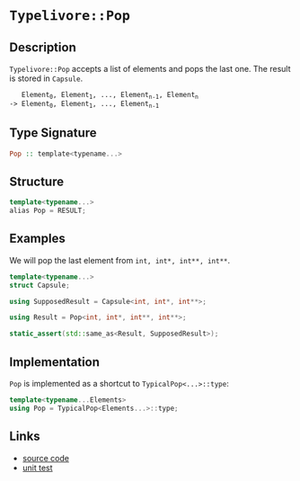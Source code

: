<!-- Copyright 2024 Feng Mofan
SPDX-License-Identifier: Apache-2.0 -->

# `Typelivore::Pop`

## Description

`Typelivore::Pop` accepts a list of elements and pops the last one. The result is stored in `Capsule`.
<pre><code>   Element<sub>0</sub>, Element<sub>1</sub>, ..., Element<sub>n-1</sub>, Element<sub>n</sub>
-> Element<sub>0</sub>, Element<sub>1</sub>, ..., Element<sub>n-1</sub></code></pre>

## Type Signature

```Haskell
Pop :: template<typename...>
```

## Structure

```C++
template<typename...>
alias Pop = RESULT;
```

## Examples

We will pop the last element from `int, int*, int**, int**`.

```C++
template<typename...>
struct Capsule;

using SupposedResult = Capsule<int, int*, int**>;

using Result = Pop<int, int*, int**, int**>;

static_assert(std::same_as<Result, SupposedResult>);
```

## Implementation

`Pop` is implemented as a shortcut to `TypicalPop<...>::type`:

```C++
template<typename...Elements>
using Pop = TypicalPop<Elements...>::type;
```

## Links

- [source code](../../../../conceptrodon/descend/typelivore/pop.hpp)
- [unit test](../../../../tests/unit/typelivore/pop.test.hpp)
